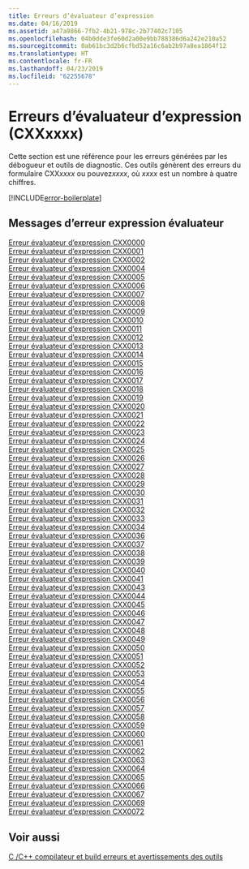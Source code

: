 ```yaml
---
title: Erreurs d’évaluateur d’expression
ms.date: 04/16/2019
ms.assetid: a47a9866-7fb2-4b21-978c-2b77402c7105
ms.openlocfilehash: 04b0dde3fe60d2a00e9bb788386d6a242e210a52
ms.sourcegitcommit: 0ab61bc3d2b6cfbd52a16c6ab2b97a8ea1864f12
ms.translationtype: HT
ms.contentlocale: fr-FR
ms.lasthandoff: 04/23/2019
ms.locfileid: "62255678"
---
```

# <a name="expression-evaluator-errors-cxxxxxx"></a>Erreurs d’évaluateur d’expression (CXXxxxx)

Cette section est une référence pour les erreurs générées par les débogueur et outils de diagnostic. Ces outils génèrent des erreurs du formulaire CXX*xxxx* ou pouvez*xxxx*, où *xxxx* est un nombre à quatre chiffres.

[!INCLUDE[error-boilerplate](../../error-messages/includes/error-boilerplate.md)]

## <a name="expression-evaluator-error-messages"></a>Messages d’erreur expression évaluateur

[Erreur évaluateur d’expression CXX0000](expression-evaluator-error-cxx0000.md) \
[Erreur évaluateur d’expression CXX0001](expression-evaluator-error-cxx0001.md) \
[Erreur évaluateur d’expression CXX0002](expression-evaluator-error-cxx0002.md) \
[Erreur évaluateur d’expression CXX0004](expression-evaluator-error-cxx0004.md) \
[Erreur évaluateur d’expression CXX0005](expression-evaluator-error-cxx0005.md) \
[Erreur évaluateur d’expression CXX0006](expression-evaluator-error-cxx0006.md) \
[Erreur évaluateur d’expression CXX0007](expression-evaluator-error-cxx0007.md) \
[Erreur évaluateur d’expression CXX0008](expression-evaluator-error-cxx0008.md) \
[Erreur évaluateur d’expression CXX0009](expression-evaluator-error-cxx0009.md) \
[Erreur évaluateur d’expression CXX0010](expression-evaluator-error-cxx0010.md) \
[Erreur évaluateur d’expression CXX0011](expression-evaluator-error-cxx0011.md) \
[Erreur évaluateur d’expression CXX0012](expression-evaluator-error-cxx0012.md) \
[Erreur évaluateur d’expression CXX0013](expression-evaluator-error-cxx0013.md) \
[Erreur évaluateur d’expression CXX0014](expression-evaluator-error-cxx0014.md) \
[Erreur évaluateur d’expression CXX0015](expression-evaluator-error-cxx0015.md) \
[Erreur évaluateur d’expression CXX0016](expression-evaluator-error-cxx0016.md) \
[Erreur évaluateur d’expression CXX0017](expression-evaluator-error-cxx0017.md) \
[Erreur évaluateur d’expression CXX0018](expression-evaluator-error-cxx0018.md) \
[Erreur évaluateur d’expression CXX0019](expression-evaluator-error-cxx0019.md) \
[Erreur évaluateur d’expression CXX0020](expression-evaluator-error-cxx0020.md) \
[Erreur évaluateur d’expression CXX0021](expression-evaluator-error-cxx0021.md) \
[Erreur évaluateur d’expression CXX0022](expression-evaluator-error-cxx0022.md) \
[Erreur évaluateur d’expression CXX0023](expression-evaluator-error-cxx0023.md) \
[Erreur évaluateur d’expression CXX0024](expression-evaluator-error-cxx0024.md) \
[Erreur évaluateur d’expression CXX0025](expression-evaluator-error-cxx0025.md) \
[Erreur évaluateur d’expression CXX0026](expression-evaluator-error-cxx0026.md) \
[Erreur évaluateur d’expression CXX0027](expression-evaluator-error-cxx0027.md) \
[Erreur évaluateur d’expression CXX0028](expression-evaluator-error-cxx0028.md) \
[Erreur évaluateur d’expression CXX0029](expression-evaluator-error-cxx0029.md) \
[Erreur évaluateur d’expression CXX0030](expression-evaluator-error-cxx0030.md) \
[Erreur évaluateur d’expression CXX0031](expression-evaluator-error-cxx0031.md) \
[Erreur évaluateur d’expression CXX0032](expression-evaluator-error-cxx0032.md) \
[Erreur évaluateur d’expression CXX0033](expression-evaluator-error-cxx0033.md) \
[Erreur évaluateur d’expression CXX0034](expression-evaluator-error-cxx0034.md) \
[Erreur évaluateur d’expression CXX0036](expression-evaluator-error-cxx0036.md) \
[Erreur évaluateur d’expression CXX0037](expression-evaluator-error-cxx0037.md) \
[Erreur évaluateur d’expression CXX0038](expression-evaluator-error-cxx0038.md) \
[Erreur évaluateur d’expression CXX0039](expression-evaluator-error-cxx0039.md) \
[Erreur évaluateur d’expression CXX0040](expression-evaluator-error-cxx0040.md) \
[Erreur évaluateur d’expression CXX0041](expression-evaluator-error-cxx0041.md) \
[Erreur évaluateur d’expression CXX0043](expression-evaluator-error-cxx0043.md) \
[Erreur évaluateur d’expression CXX0044](expression-evaluator-error-cxx0044.md) \
[Erreur évaluateur d’expression CXX0045](expression-evaluator-error-cxx0045.md) \
[Erreur évaluateur d’expression CXX0046](expression-evaluator-error-cxx0046.md) \
[Erreur évaluateur d’expression CXX0047](expression-evaluator-error-cxx0047.md) \
[Erreur évaluateur d’expression CXX0048](expression-evaluator-error-cxx0048.md) \
[Erreur évaluateur d’expression CXX0049](expression-evaluator-error-cxx0049.md) \
[Erreur évaluateur d’expression CXX0050](expression-evaluator-error-cxx0050.md) \
[Erreur évaluateur d’expression CXX0051](expression-evaluator-error-cxx0051.md) \
[Erreur évaluateur d’expression CXX0052](expression-evaluator-error-cxx0052.md) \
[Erreur évaluateur d’expression CXX0053](expression-evaluator-error-cxx0053.md) \
[Erreur évaluateur d’expression CXX0054](expression-evaluator-error-cxx0054.md) \
[Erreur évaluateur d’expression CXX0055](expression-evaluator-error-cxx0055.md) \
[Erreur évaluateur d’expression CXX0056](expression-evaluator-error-cxx0056.md) \
[Erreur évaluateur d’expression CXX0057](expression-evaluator-error-cxx0057.md) \
[Erreur évaluateur d’expression CXX0058](expression-evaluator-error-cxx0058.md) \
[Erreur évaluateur d’expression CXX0059](expression-evaluator-error-cxx0059.md) \
[Erreur évaluateur d’expression CXX0060](expression-evaluator-error-cxx0060.md) \
[Erreur évaluateur d’expression CXX0061](expression-evaluator-error-cxx0061.md) \
[Erreur évaluateur d’expression CXX0062](expression-evaluator-error-cxx0062.md) \
[Erreur évaluateur d’expression CXX0063](expression-evaluator-error-cxx0063.md) \
[Erreur évaluateur d’expression CXX0064](expression-evaluator-error-cxx0064.md) \
[Erreur évaluateur d’expression CXX0065](expression-evaluator-error-cxx0065.md) \
[Erreur évaluateur d’expression CXX0066](expression-evaluator-error-cxx0066.md) \
[Erreur évaluateur d’expression CXX0067](expression-evaluator-error-cxx0067.md) \
[Erreur évaluateur d’expression CXX0069](expression-evaluator-error-cxx0069.md) \
[Erreur évaluateur d’expression CXX0072](expression-evaluator-error-cxx0072.md)

## <a name="see-also"></a>Voir aussi

[C /C++ compilateur et build erreurs et avertissements des outils](../compiler-errors-1/c-cpp-build-errors.md)
